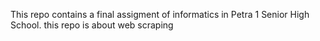 This repo contains a final assigment of informatics in Petra 1 Senior High School. this repo is about web scraping
